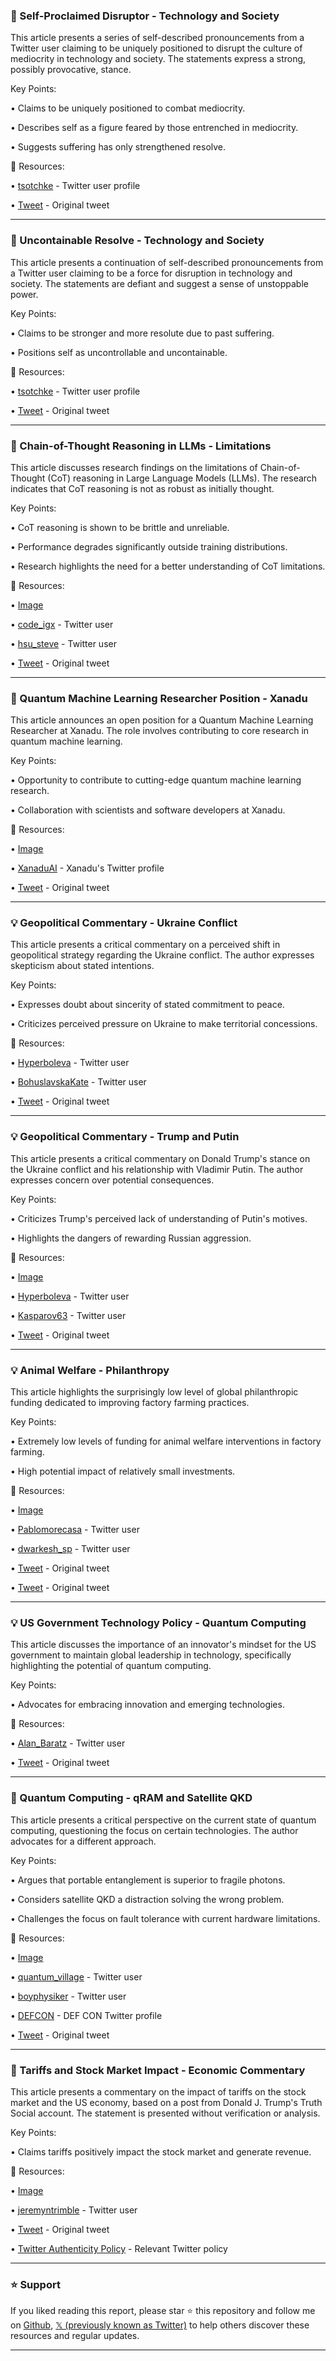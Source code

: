 ### 🤖 Self-Proclaimed Disruptor - Technology and Society

This article presents a series of self-described pronouncements from a Twitter user claiming to be uniquely positioned to disrupt the culture of mediocrity in technology and society.  The statements express a strong, possibly provocative, stance.

Key Points:

•  Claims to be uniquely positioned to combat mediocrity.

•  Describes self as a figure feared by those entrenched in mediocrity.

•  Suggests suffering has only strengthened resolve.


🔗 Resources:

• [tsotchke](https://x.com/tsotchke) - Twitter user profile

• [Tweet](https://x.com/tsotchke/status/1954393426436190524) - Original tweet


---
### 🤖 Uncontainable Resolve - Technology and Society

This article presents a continuation of self-described pronouncements from a Twitter user claiming to be a force for disruption in technology and society.  The statements are defiant and suggest a sense of unstoppable power.


Key Points:

•  Claims to be stronger and more resolute due to past suffering.

•  Positions self as uncontrollable and uncontainable.


🔗 Resources:

• [tsotchke](https://x.com/tsotchke) - Twitter user profile

• [Tweet](https://x.com/tsotchke/status/1954394197559005510) - Original tweet


---
### 🤖 Chain-of-Thought Reasoning in LLMs - Limitations

This article discusses research findings on the limitations of Chain-of-Thought (CoT) reasoning in Large Language Models (LLMs). The research indicates that CoT reasoning is not as robust as initially thought.


Key Points:

•  CoT reasoning is shown to be brittle and unreliable.

•  Performance degrades significantly outside training distributions.

•  Research highlights the need for a better understanding of CoT limitations.


🔗 Resources:

• [Image](https://pbs.twimg.com/media/GxyTLIqXkAAw7N0?format=jpg&name=small)

• [code_igx](https://x.com/code_igx) - Twitter user

• [hsu_steve](https://x.com/hsu_steve) - Twitter user

• [Tweet](https://x.com/hsu_steve/status/1953599495360389166) - Original tweet



---
### 🚀 Quantum Machine Learning Researcher Position - Xanadu

This article announces an open position for a Quantum Machine Learning Researcher at Xanadu.  The role involves contributing to core research in quantum machine learning.


Key Points:

•  Opportunity to contribute to cutting-edge quantum machine learning research.

•  Collaboration with scientists and software developers at Xanadu.


🔗 Resources:

• [Image](https://pbs.twimg.com/media/Gx1fqjfW0AAa-sL?format=jpg&name=small)

• [XanaduAI](https://x.com/XanaduAI) - Xanadu's Twitter profile

• [Tweet](https://x.com/XanaduAI/status/1953823556812288088) - Original tweet


---
### 💡 Geopolitical Commentary - Ukraine Conflict

This article presents a critical commentary on a perceived shift in geopolitical strategy regarding the Ukraine conflict.  The author expresses skepticism about stated intentions.


Key Points:

•  Expresses doubt about sincerity of stated commitment to peace.

•  Criticizes perceived pressure on Ukraine to make territorial concessions.


🔗 Resources:

• [HyperboIeva](https://x.com/HyperboIeva) - Twitter user

• [BohuslavskaKate](https://x.com/BohuslavskaKate) - Twitter user

• [Tweet](https://x.com/BohuslavskaKate/status/1953943843700633859) - Original tweet


---
### 💡 Geopolitical Commentary - Trump and Putin

This article presents a critical commentary on Donald Trump's stance on the Ukraine conflict and his relationship with Vladimir Putin. The author expresses concern over potential consequences.

Key Points:

•  Criticizes Trump's perceived lack of understanding of Putin's motives.

•  Highlights the dangers of rewarding Russian aggression.


🔗 Resources:

• [Image](https://pbs.twimg.com/amplify_video_thumb/1953915420009717760/img/2q1BpSOiE2XlpQ5u.jpg)

• [HyperboIeva](https://x.com/HyperboIeva) - Twitter user

• [Kasparov63](https://x.com/Kasparov63) - Twitter user

• [Tweet](https://x.com/Kasparov63/status/1953987993737605410) - Original tweet


---
### 💡 Animal Welfare - Philanthropy

This article highlights the surprisingly low level of global philanthropic funding dedicated to improving factory farming practices.

Key Points:

•  Extremely low levels of funding for animal welfare interventions in factory farming.

•  High potential impact of relatively small investments.


🔗 Resources:

• [Image](https://pbs.twimg.com/amplify_video_thumb/1953490084273299456/img/lU1-oxIVCROKbo6j.jpg)

• [Pablomorecasa](https://x.com/Pablomorecasa) - Twitter user

• [dwarkesh_sp](https://x.com/dwarkesh_sp) - Twitter user

• [Tweet](https://x.com/dwarkesh_sp/status/1953890048056996272) - Original tweet

• [Tweet](https://x.com/dwarkesh_sp/status/1953494719637660144) - Original tweet


---
### 💡 US Government Technology Policy - Quantum Computing

This article discusses the importance of an innovator's mindset for the US government to maintain global leadership in technology, specifically highlighting the potential of quantum computing.


Key Points:

•  Advocates for embracing innovation and emerging technologies.


🔗 Resources:

• [Alan_Baratz](https://x.com/Alan_Baratz) - Twitter user

• [Tweet](https://x.com/Alan_Baratz/status/1953895123265393082) - Original tweet


---
### 🤖 Quantum Computing - qRAM and Satellite QKD

This article presents a critical perspective on the current state of quantum computing, questioning the focus on certain technologies.  The author advocates for a different approach.


Key Points:

•  Argues that portable entanglement is superior to fragile photons.

•  Considers satellite QKD a distraction solving the wrong problem.

•  Challenges the focus on fault tolerance with current hardware limitations.


🔗 Resources:

• [Image](https://pbs.twimg.com/media/Gx12ZzYa4AABxuv?format=jpg&name=small)

• [quantum_village](https://x.com/quantum_village) - Twitter user

• [boyphysiker](https://x.com/boyphysiker) - Twitter user

• [DEFCON](https://x.com/defcon) - DEF CON Twitter profile

• [Tweet](https://x.com/boyphysiker/status/1953869263451914529) - Original tweet


---
### 🤖 Tariffs and Stock Market Impact - Economic Commentary

This article presents a commentary on the impact of tariffs on the stock market and the US economy, based on a post from Donald J. Trump's Truth Social account.  The statement is presented without verification or analysis.


Key Points:

•  Claims tariffs positively impact the stock market and generate revenue.


🔗 Resources:

• [Image](https://pbs.twimg.com/media/Gx1uPKpWwAARx_a?format=jpg&name=small)

• [jeremyntrimble](https://x.com/jeremyntrimble) - Twitter user

• [Tweet](https://x.com/jeremyntrimble/status/1953839023799070963) - Original tweet

• [Twitter Authenticity Policy](https://help.x.com/rules-and-policies/authenticity) - Relevant Twitter policy


---

### ⭐️ Support

If you liked reading this report, please star ⭐️ this repository and follow me on [Github](https://github.com/Drix10), [𝕏 (previously known as Twitter)](https://x.com/DRIX_10_) to help others discover these resources and regular updates.

---